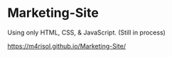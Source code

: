 # Marketing-Site

Using only HTML, CSS, & JavaScript. (Still in process)

https://m4risol.github.io/Marketing-Site/
